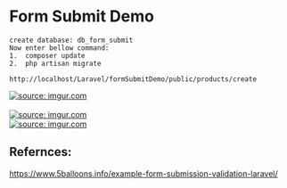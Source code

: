 # Form Submit Demo

    create database: db_form_submit
    Now enter bellow command:
    1.  composer update
    2.  php artisan migrate
    
    http://localhost/Laravel/formSubmitDemo/public/products/create
<a href="https://imgur.com/ZBXa2gj"><img src="https://i.imgur.com/ZBXa2gj.png" title="source: imgur.com" /></a><br/><br/>
<a href="https://imgur.com/1BIRKU1"><img src="https://i.imgur.com/1BIRKU1.png" title="source: imgur.com" /></a><br/>
<a href="https://imgur.com/ViqOlal"><img src="https://i.imgur.com/ViqOlal.png" title="source: imgur.com" /></a><br/>

Refernces:
-----------
https://www.5balloons.info/example-form-submission-validation-laravel/
